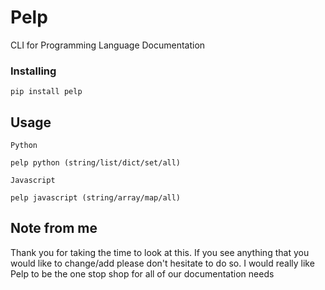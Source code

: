 # Pelp

CLI for Programming Language Documentation

### Installing

```
pip install pelp
``` 

## Usage

```
Python

pelp python (string/list/dict/set/all) 
```

```
Javascript

pelp javascript (string/array/map/all)
```

## Note from me

Thank you for taking the time to look at this. 
If you see anything that you would like to change/add
please don't hesitate to do so. I would really like Pelp 
to be the one stop shop for all of our documentation needs
